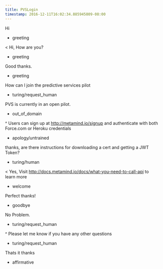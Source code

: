 ```yaml
---
title: PVSLogin
timestamp: 2016-12-11T16:02:34.885945809-08:00
---
```


Hi
* greeting

< Hi, How are you?
* greeting

Good thanks.
* greeting

How can I join the predictive services pilot
* turing/request_human

PVS is currently in an open pilot.
* out_of_domain

^ Users can sign up at http://metamind.io/signup and authenticate with both Force.com or Heroku credentials
* apology/untrained

thanks, are there instructions for downloading a cert and getting a JWT Token?
* turing/human

< Yes, Visit http://docs.metamind.io/docs/what-you-need-to-call-api to learn more
* welcome

Perfect thanks!
* goodbye

No Problem.
* turing/request_human

^ Please let me know if you have any other questions
* turing/request_human

Thats it thanks
* affirmative
